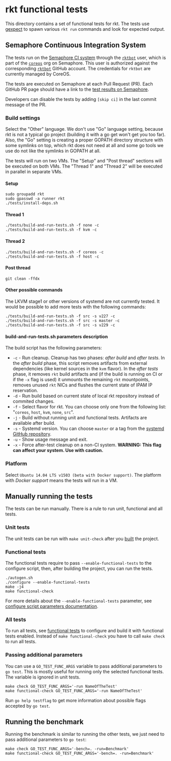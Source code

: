 # rkt functional tests

This directory contains a set of functional tests for rkt.
The tests use [gexpect](https://github.com/coreos/gexpect) to spawn various `rkt run` commands and look for expected output.

## Semaphore Continuous Integration System

The tests run on the [Semaphore CI system](https://semaphoreci.com/) through the [`rktbot`](https://semaphoreci.com/rktbot) user, which is part of the [`coreos`](https://semaphoreci.com/coreos/) org on Semaphore.
This user is authorized against the corresponding [`rktbot`](https://github.com/rktbot) GitHub account.
The credentials for `rktbot` are currently managed by CoreOS.

The tests are executed on Semaphore at each Pull Request (PR).
Each GitHub PR page should have a link to the [test results on Semaphore](https://semaphoreci.com/coreos/rkt).

Developers can disable the tests by adding `[skip ci]` in the last commit message of the PR.

### Build settings

Select the "Other" language.
We don't use "Go" language setting, because rkt is not a typical go project (building it with a go get won't get you too far).
Also, the "Go" setting is creating a proper GOPATH directory structure with some symlinks on top, which rkt does not need at all and some go tools we use do not like the symlinks in GOPATH at all.

The tests will run on two VMs.
The "Setup" and "Post thread" sections will be executed on both VMs.
The "Thread 1" and "Thread 2" will be executed in parallel in separate VMs.

#### Setup

```
sudo groupadd rkt
sudo gpasswd -a runner rkt
./tests/install-deps.sh
```

#### Thread 1

```
./tests/build-and-run-tests.sh -f none -c
./tests/build-and-run-tests.sh -f kvm -c
```

#### Thread 2

```
./tests/build-and-run-tests.sh -f coreos -c
./tests/build-and-run-tests.sh -f host -c
```

#### Post thread

```
git clean -ffdx
```

#### Other possible commands

The LKVM stage1 or other versions of systemd are not currently tested.
It would be possible to add more tests with the following commands:

```
./tests/build-and-run-tests.sh -f src -s v227 -c
./tests/build-and-run-tests.sh -f src -s master -c
./tests/build-and-run-tests.sh -f src -s v229 -c
```

#### build-and-run-tests.sh parameters description

The build script has the following parameters:
- `-c` - Run cleanup. Cleanup has two phases: *after build* and *after tests*. In the *after build* phase, this script removes artifacts from external dependencies (like kernel sources in the `kvm` flavor). In the  *after tests* phase, it removes `rkt` build artifacts and (if the build is running on CI or if the `-x` flag is used) it unmounts the remaining `rkt` mountpoints, removes unused `rkt` NICs and flushes the current state of IPAM IP reservation.
- `-d` - Run build based on current state of local rkt repository instead of commited changes.
- `-f` - Select flavor for rkt. You can choose only one from the following list: "`coreos`, `host`, `kvm`, `none`, `src`".
- `-j` - Build without running unit and functional tests. Artifacts are available after build.
- `-s` - Systemd version. You can choose `master` or a tag from the [systemd GitHub repository](https://github.com/systemd/systemd).
- `-u` - Show usage message and exit.
- `-x` - Force after-test cleanup on a non-CI system. **WARNING: This flag can affect your system. Use with caution.**

### Platform

Select `Ubuntu 14.04 LTS v1503 (beta with Docker support)`.
The platform with *Docker support* means the tests will run in a VM.

## Manually running the tests

The tests can be run manually. There is a rule to run unit, functional and all tests.

### Unit tests

The unit tests can be run with `make unit-check` after you [built](../Documentation/hacking.md#building-rkt) the project.

### Functional tests

The functional tests require to pass `--enable-functional-tests` to the configure script, then, after building the project, you can run the tests.

```
./autogen.sh
./configure --enable-functional-tests
make -j4
make functional-check
```

For more details about the `--enable-functional-tests` parameter, see [configure script parameters documentation](../Documentation/build-configure.md#--enable-functional-tests).

### All tests

To run all tests, see [functional tests](./README.md#functional-tests) to configure and build it with functional tests enabled. Instead of `make functional-check` you have to call `make check` to run all tests.

### Passing additional parameters

You can use a `GO_TEST_FUNC_ARGS` variable to pass additional parameters to `go test`.
This is mostly useful for running only the selected functional tests.
The variable is ignored in unit tests.

```
make check GO_TEST_FUNC_ARGS='-run NameOfTheTest'
make functional-check GO_TEST_FUNC_ARGS='-run NameOfTheTest'
```

Run `go help testflag` to get more information about possible flags accepted by `go test`.

## Running the benchmark

Running the benchmark is similar to running the other tests, we just need to pass additional
parameters to `go test`:

```
make check GO_TEST_FUNC_ARGS='-bench=. -run=Benchmark'
make functional-check GO_TEST_FUNC_ARGS='-bench=. -run=Benchmark'
```
